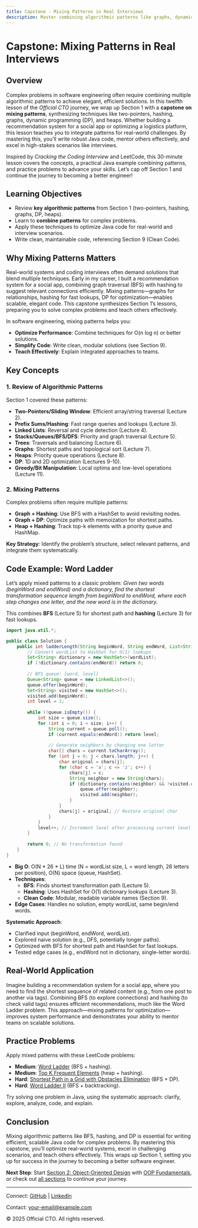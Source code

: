 ```yaml
---
title: Capstone - Mixing Patterns in Real Interviews
description: Master combining algorithmic patterns like graphs, dynamic programming, and heaps in Java to solve complex problems efficiently, with practical examples for better software engineering.
---
```


# Capstone: Mixing Patterns in Real Interviews

## Overview
Complex problems in software engineering often require combining multiple algorithmic patterns to achieve elegant, efficient solutions. In this twelfth lesson of the *Official CTO* journey, we wrap up Section 1 with a **capstone on mixing patterns**, synthesizing techniques like two-pointers, hashing, graphs, dynamic programming (DP), and heaps. Whether building a recommendation system for a social app or optimizing a logistics platform, this lesson teaches you to integrate patterns for real-world challenges. By mastering this, you’ll write robust Java code, mentor others effectively, and excel in high-stakes scenarios like interviews.

Inspired by *Cracking the Coding Interview* and LeetCode, this 30-minute lesson covers the concepts, a practical Java example combining patterns, and practice problems to advance your skills. Let’s cap off Section 1 and continue the journey to becoming a better engineer!

## Learning Objectives
- Review **key algorithmic patterns** from Section 1 (two-pointers, hashing, graphs, DP, heaps).
- Learn to **combine patterns** for complex problems.
- Apply these techniques to optimize Java code for real-world and interview scenarios.
- Write clean, maintainable code, referencing Section 9 (Clean Code).

## Why Mixing Patterns Matters
Real-world systems and coding interviews often demand solutions that blend multiple techniques. Early in my career, I built a recommendation system for a social app, combining graph traversal (BFS) with hashing to suggest relevant connections efficiently. Mixing patterns—graphs for relationships, hashing for fast lookups, DP for optimization—enables scalable, elegant code. This capstone synthesizes Section 1’s lessons, preparing you to solve complex problems and teach others effectively.

In software engineering, mixing patterns helps you:
- **Optimize Performance**: Combine techniques for O(n log n) or better solutions.
- **Simplify Code**: Write clean, modular solutions (see Section 9).
- **Teach Effectively**: Explain integrated approaches to teams.

## Key Concepts
### 1. Review of Algorithmic Patterns
Section 1 covered these patterns:
- **Two-Pointers/Sliding Window**: Efficient array/string traversal (Lecture 2).
- **Prefix Sums/Hashing**: Fast range queries and lookups (Lecture 3).
- **Linked Lists**: Reversal and cycle detection (Lecture 4).
- **Stacks/Queues/BFS/DFS**: Priority and graph traversal (Lecture 5).
- **Trees**: Traversals and balancing (Lecture 6).
- **Graphs**: Shortest paths and topological sort (Lecture 7).
- **Heaps**: Priority queue operations (Lecture 8).
- **DP**: 1D and 2D optimization (Lectures 9-10).
- **Greedy/Bit Manipulation**: Local optima and low-level operations (Lecture 11).

### 2. Mixing Patterns
Complex problems often require multiple patterns:
- **Graph + Hashing**: Use BFS with a HashSet to avoid revisiting nodes.
- **Graph + DP**: Optimize paths with memoization for shortest paths.
- **Heap + Hashing**: Track top-k elements with a priority queue and HashMap.

**Key Strategy**: Identify the problem’s structure, select relevant patterns, and integrate them systematically.

## Code Example: Word Ladder
Let’s apply mixed patterns to a classic problem: *Given two words (beginWord and endWord) and a dictionary, find the shortest transformation sequence length from beginWord to endWord, where each step changes one letter, and the new word is in the dictionary.*

This combines **BFS** (Lecture 5) for shortest path and **hashing** (Lecture 3) for fast lookups.

```java
import java.util.*;

public class Solution {
    public int ladderLength(String beginWord, String endWord, List<String> wordList) {
        // Convert wordList to HashSet for O(1) lookups
        Set<String> dictionary = new HashSet<>(wordList);
        if (!dictionary.contains(endWord)) return 0;
        
        // BFS queue: [word, level]
        Queue<String> queue = new LinkedList<>();
        queue.offer(beginWord);
        Set<String> visited = new HashSet<>();
        visited.add(beginWord);
        int level = 1;
        
        while (!queue.isEmpty()) {
            int size = queue.size();
            for (int i = 0; i < size; i++) {
                String current = queue.poll();
                if (current.equals(endWord)) return level;
                
                // Generate neighbors by changing one letter
                char[] chars = current.toCharArray();
                for (int j = 0; j < chars.length; j++) {
                    char original = chars[j];
                    for (char c = 'a'; c <= 'z'; c++) {
                        chars[j] = c;
                        String neighbor = new String(chars);
                        if (dictionary.contains(neighbor) && !visited.contains(neighbor)) {
                            queue.offer(neighbor);
                            visited.add(neighbor);
                        }
                    }
                    chars[j] = original; // Restore original char
                }
            }
            level++; // Increment level after processing current level
        }
        
        return 0; // No transformation found
    }
}
```
- **Big O**: O(N * 26 * L) time (N = wordList size, L = word length, 26 letters per position), O(N) space (queue, HashSet).
- **Techniques**:
  - **BFS**: Finds shortest transformation path (Lecture 5).
  - **Hashing**: Uses HashSet for O(1) dictionary lookups (Lecture 3).
  - **Clean Code**: Modular, readable variable names (Section 9).
- **Edge Cases**: Handles no solution, empty wordList, same begin/end words.

**Systematic Approach**:
- Clarified input (beginWord, endWord, wordList).
- Explored naive solution (e.g., DFS, potentially longer paths).
- Optimized with BFS for shortest path and HashSet for fast lookups.
- Tested edge cases (e.g., endWord not in dictionary, single-letter words).

## Real-World Application
Imagine building a recommendation system for a social app, where you need to find the shortest sequence of related content (e.g., from one post to another via tags). Combining BFS (to explore connections) and hashing (to check valid tags) ensures efficient recommendations, much like the Word Ladder problem. This approach—mixing patterns for optimization—improves system performance and demonstrates your ability to mentor teams on scalable solutions.

## Practice Problems
Apply mixed patterns with these LeetCode problems:
- **Medium**: [Word Ladder](https://leetcode.com/problems/word-ladder/) (BFS + hashing).
- **Medium**: [Top K Frequent Elements](https://leetcode.com/problems/top-k-frequent-elements/) (heap + hashing).
- **Hard**: [Shortest Path in a Grid with Obstacles Elimination](https://leetcode.com/problems/shortest-path-in-a-grid-with-obstacles-elimination/) (BFS + DP).
- **Hard**: [Word Ladder II](https://leetcode.com/problems/word-ladder-ii/) (BFS + backtracking).

Try solving one problem in Java, using the systematic approach: clarify, explore, analyze, code, and explain.

## Conclusion
Mixing algorithmic patterns like BFS, hashing, and DP is essential for writing efficient, scalable Java code for complex problems. By mastering this capstone, you’ll optimize real-world systems, excel in challenging scenarios, and teach others effectively. This wraps up Section 1, setting you up for success in the journey to becoming a better software engineer.

**Next Step**: Start [Section 2: Object-Oriented Design](/interview-section/ood) with [OOP Fundamentals](/interview-section/ood/oop-fundamentals), or check out [all sections](/interview-section/) to continue your journey.

---

<footer>
  <p>Connect: <a href="https://github.com/your-profile">GitHub</a> | <a href="https://linkedin.com/in/your-profile">LinkedIn</a></p>
  <p>Contact: <a href="mailto:your-email@example.com">your-email@example.com</a></p>
  <p>&copy; 2025 Official CTO. All rights reserved.</p>
</footer>